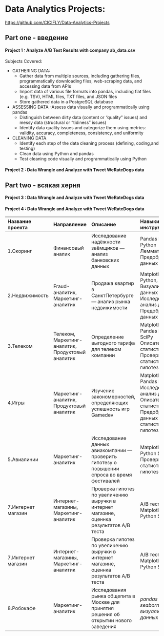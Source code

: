 # Data Analytics Projects:

https://github.com/CICIFLY/Data-Analytics-Projects

## Part one - введение

#### Project 1 : Analyze A/B Test Results with company ab_data.csv
Subjects Covered:

- GATHERING DATA:
  - Gather data from multiple sources, including gathering files, programmatically downloading files, web-scraping data, and accessing data from APIs
  - Import data of various file formats into pandas, including flat files (e.g. TSV), HTML files, TXT files, and JSON files
  - Store gathered data in a PostgreSQL database
- ASSESSING DATA
  -Assess data visually and programmatically using pandas
  - Distinguish between dirty data (content or “quality” issues) and messy data (structural or “tidiness” issues)
  - Identify data quality issues and categorize them using metrics: validity, accuracy, completeness, consistency, and uniformity
- CLEANING DATA
  - Identify each step of the data cleaning process (defining, coding,and testing)
  - Clean data using Python and pandas
  - Test cleaning code visually and programmatically using Python


#### Project 2 : Data Wrangle and Analyze with Tweet WeRateDogs data

## Part two - всякая херня

#### Project 3 : Data Wrangle and Analyze with Tweet WeRateDogs data
#### Project 4 : Data Wrangle and Analyze with Tweet WeRateDogs data

| Название проекта | Направление | Описание | Навыки и инструменты |
| :---------------------- | :--------------------------- | :---------------------- | :---------------------- |
| 1.Скоринг | Финансовый аналик  | Исследование надёжности заёмщиков — анализ банковских данных   | Pandas PyMystem3 Python Лемматизация Предобработка данных  |
| 2.Недвижимость | Fraud-аналитик, Маркетинг-аналитик   | Продажа квартир в СанктПетербурге — анализ рынка недвижимости | Matplotlib, Pandas, Python, Визуализация данных Исследовательский анализ данных Предобработка данных |
| 3.Телеком | Телеком, Маркетинг-аналитик, Продуктовый аналитик  | Определение выгодного тарифа для телеком компании | Matplotlib NumPy Pandas Python SciPy Описательная статистика Проверка статистических гипотез  |
| 4.Игры | Маркетинг-аналитик, Продуктовый аналитик   | Изучение закономерностей, определяющих успешность игр Gamedev | Matplotlib NumPy Pandas Python Исследовательский анализ данных Описательная статистика Предобработка данных Проверка статистических гипотез   |
| 5.Авиалинии | Маркетинг-аналитик | Исследование данных авиакомпании — проверить гипотезу о повышении спроса во время фестивалей | Matplotlib Pandas Python SQL SciPy Проверка статистических гипотез |
| 7.Интернет магазин | Интернет-магазины, Маркетинг-аналитик  | Проверка гипотез по увеличению выручки в интернет магазине, оценнка результатов A/B теста  | A/B тестирование Matplotlib Pandas Python SciPy  |
| 7.Интернет магазин | Интернет-магазины, Маркетинг-аналитик  | Проверка гипотез по увеличению выручки в интернет магазине, оценнка результатов A/B теста  | A/B тестирование Matplotlib Pandas Python SciPy  |
| 8.Робокафе | Маркетинг-аналитик | Исследования рынка общепита в Москве для принятия решения об открытии нового заведения | *pandas* *plotly*  *seaborn* *визуализация данных* |
